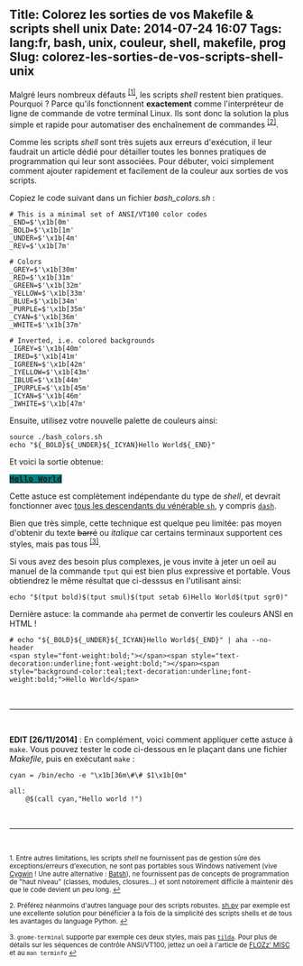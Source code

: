 Title: Colorez les sorties de vos Makefile & scripts shell unix
Date: 2014-07-24 16:07
Tags: lang:fr, bash, unix, couleur, shell, makefile, prog
Slug: colorez-les-sorties-de-vos-scripts-shell-unix
---
Malgré leurs nombreux défauts <sup><a href="#fn1" id="ref1">[1]</a></sup>, les scripts _shell_ restent bien pratiques. Pourquoi ? Parce qu'ils fonctionnent **exactement** comme l'interpréteur de ligne de commande de votre terminal Linux. Ils sont donc la solution la plus simple et rapide pour automatiser des enchaînement de commandes <sup><a href="#fn2" id="ref2">[2]</a></sup>.

Comme les scripts _shell_ sont très sujets aux erreurs d'exécution, il leur faudrait un article dédié pour détailler toutes les bonnes pratiques de programmation qui leur sont associées. Pour débuter, voici simplement comment ajouter rapidement et facilement de la couleur aux sorties de vos scripts.

Copiez le code suivant dans un fichier _bash\_colors.sh_ :

```
# This is a minimal set of ANSI/VT100 color codes
_END=$'\x1b[0m'
_BOLD=$'\x1b[1m'
_UNDER=$'\x1b[4m'
_REV=$'\x1b[7m'

# Colors
_GREY=$'\x1b[30m'
_RED=$'\x1b[31m'
_GREEN=$'\x1b[32m'
_YELLOW=$'\x1b[33m'
_BLUE=$'\x1b[34m'
_PURPLE=$'\x1b[35m'
_CYAN=$'\x1b[36m'
_WHITE=$'\x1b[37m'

# Inverted, i.e. colored backgrounds
_IGREY=$'\x1b[40m'
_IRED=$'\x1b[41m'
_IGREEN=$'\x1b[42m'
_IYELLOW=$'\x1b[43m'
_IBLUE=$'\x1b[44m'
_IPURPLE=$'\x1b[45m'
_ICYAN=$'\x1b[46m'
_IWHITE=$'\x1b[47m'

```

Ensuite, utilisez votre nouvelle palette de couleurs ainsi:
```
source ./bash_colors.sh
echo "${_BOLD}${_UNDER}${_ICYAN}Hello World${_END}"
```
Et voici la sortie obtenue:
<pre><span style="font-weight:bold;"></span><span style="text-decoration:underline;font-weight:bold;"></span><span style="background-color:teal;text-decoration:underline;font-weight:bold;">Hello World</span>
</pre>

Cette astuce est complètement indépendante du type de _shell_, et devrait fonctionner avec [tous les descendants du vénérable `sh`](http://hyperpolyglot.org/unix-shells), y compris [`dash`](//wiki.ubuntu.com/DashAsBinSh).

Bien que très simple, cette technique est quelque peu limitée: pas moyen d'obtenir du texte <del>barré</del> ou <em>italique</em> car certains terminaux supportent ces styles, mais pas tous <sup><a href="#fn3" id="ref3">[3]</a></sup>.

Si vous avez des besoin plus complexes, je vous invite à jeter un oeil au manuel de la commande `tput` qui est bien plus expressive et portable. Vous obtiendrez le même résultat que ci-desssus en l'utilisant ainsi:

```
echo "$(tput bold)$(tput smul)$(tput setab 6)Hello World$(tput sgr0)"
```

Dernière astuce: la commande `aha` permet de convertir les couleurs ANSI en HTML !

```
# echo "${_BOLD}${_UNDER}${_ICYAN}Hello World${_END}" | aha --no-header
<span style="font-weight:bold;"></span><span style="text-decoration:underline;font-weight:bold;"></span><span style="background-color:teal;text-decoration:underline;font-weight:bold;">Hello World</span>
```

<br><hr><br>

**EDIT [26/11/2014]** : En complément, voici comment appliquer cette astuce à `make`. Vous pouvez tester le code ci-dessous en le plaçant dans une fichier _Makefile_, puis en exécutant `make` :

```
cyan = /bin/echo -e "\x1b[36m\#\# $1\x1b[0m"

all:
    @$(call cyan,"Hello world !")
```

<br><hr><br>

<sup id="fn1">1. Entre autres limitations, les scripts _shell_ ne fournissent pas de gestion sûre des exceptions/erreurs d'execution, ne sont pas portables sous Windows nativement (vive [Cygwin](//www.cygwin.com) ! Une autre alternative : [Batsh](//github.com/BYVoid/Batsh)), ne fournissent pas de concepts de programmation de "haut niveau" (classes, modules, closures...)  et sont notoirement difficile à maintenir dès que le code devient un peu long. <a href="#ref1">↩</a></sup>

<sup id="fn2">2. Préférez néanmoins d'autres language pour des scripts robustes. [sh.py](//amoffat.github.io/sh) par exemple est une excellente solution pour bénéficier à la fois de la simplicité des scripts shells et de tous les avantages du language Python. <a href="#ref2">↩</a></sup>

<sup id="fn3">3. `gnome-terminal` supporte par exemple ces deux styles, mais pas [`tilda`](//github.com/lanoxx/tilda). Pour plus de détails sur les séquences de contrôle ANSI/VT100, jettez un oeil à l'article de [FLOZz' MISC](http://misc.flogisoft.com/bash/tip_colors_and_formatting) et au `man terminfo` <a href="#ref3">↩</a></sup>
